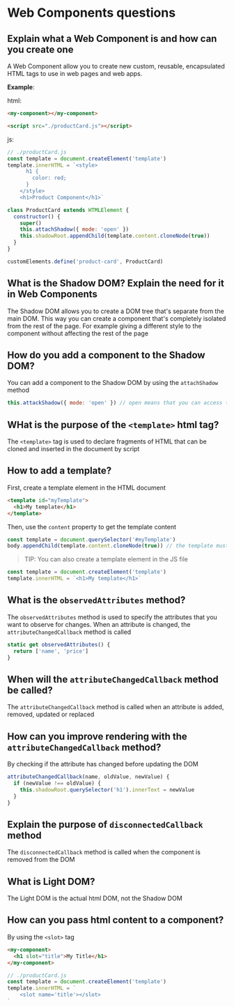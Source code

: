 # Web Components questions

## Explain what a Web Component is and how can you create one

A Web Component allow you to create new custom, reusable, encapsulated HTML tags to use in web pages and web apps.

**Example**:

html:

```html
<my-component></my-component>

<script src="./productCard.js"></script>
```

js:

```js
// ./productCard.js
const template = document.createElement('template')
template.innerHTML = `<style>
      h1 {
        color: red;
      }
    </style>
    <h1>Product Component</h1>`

class ProductCard extends HTMLElement {
  constructor() {
    super()
    this.attachShadow({ mode: 'open' })
    this.shadowRoot.appendChild(template.content.cloneNode(true))
  }
}

customElements.define('product-card', ProductCard)
```

## What is the Shadow DOM? Explain the need for it in Web Components

The Shadow DOM allows you to create a DOM tree that's separate from the main DOM. This way you can create a component that's completely isolated from the rest of the page. For example giving a different style to the component without affecting the rest of the page

## How do you add a component to the Shadow DOM?

You can add a component to the Shadow DOM by using the `attachShadow` method

```js
this.attackShadow({ mode: 'open' }) // open means that you can access the shadow DOM from outside the component
```

## WHat is the purpose of the `<template>` html tag?

The `<template>` tag is used to declare fragments of HTML that can be cloned and inserted in the document by script

## How to add a template?

First, create a template element in the HTML document

```html
<template id="myTemplate">
  <h1>My template</h1>
</template>
```

Then, use the `content` property to get the template content

```js
const template = document.querySelector('#myTemplate')
body.appendChild(template.content.cloneNode(true)) // the template must be cloned before it can be used
```

> TIP: You can also create a template element in the JS file

```js
const template = document.createElement('template')
template.innerHTML = `<h1>My template</h1>`
```

## What is the `observedAttributes` method?

The `observedAttributes` method is used to specify the attributes that you want to observe for changes. When an attribute is changed, the `attributeChangedCallback` method is called

```js
static get observedAttributes() {
  return ['name', 'price']
}
```

## When will the `attributeChangedCallback` method be called?

The `attributeChangedCallback` method is called when an attribute is added, removed, updated or replaced

## How can you improve rendering with the `attributeChangedCallback` method?

By checking if the attribute has changed before updating the DOM

```js
attributeChangedCallback(name, oldValue, newValue) {
  if (newValue !== oldValue) {
    this.shadowRoot.querySelector('h1').innerText = newValue
  }
}
```

## Explain the purpose of `disconnectedCallback` method

The `disconnectedCallback` method is called when the component is removed from the DOM

## What is Light DOM?

The Light DOM is the actual html DOM, not the Shadow DOM

## How can you pass html content to a component?

By using the `<slot>` tag

```html
<my-component>
  <h1 slot="title">My Title</h1>
</my-component>
```

```js
// ./productCard.js
const template = document.createElement('template')
template.innerHTML = `
    <slot name='title'></slot>
`
```
